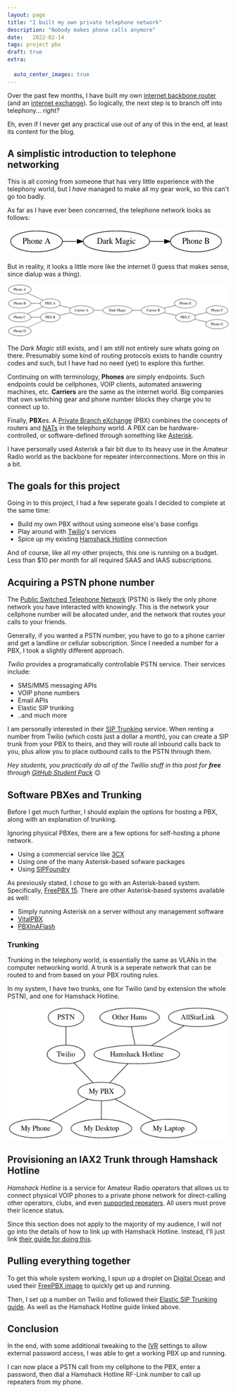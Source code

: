 ```yaml
---
layout: page
title: "I built my own private telephone network" 
description: "Nobody makes phone calls anymore"
date:   2022-02-14
tags: project pbx
draft: true
extra:
  
  auto_center_images: true
---
```


Over the past few months, I have built my own [internet backbone router](/blog/amprnet-bgp) (and an [internet exchange](https://ffixp.net)). So logically, the next step is to branch off into telephony... *right?*

Eh, even if I never get any practical use out of any of this in the end, at least its content for the blog.

## A simplistic introduction to telephone networking

This is all coming from someone that has very little experience with the telephony world, but I *have* managed to make all my gear work, so this can't go too badly.

As far as I have ever been concerned, the telephone network looks as follows:

![The magical phone network](/images/posts/personal-pbx/magic_phones.png)

But in reality, it looks a little more like the internet (I guess that makes sense, since dialup was a thing).

![The magical phone network, with more phones](/images/posts/personal-pbx/phone_internet.png)

The *Dark Magic* still exists, and I am still not entirely sure whats going on there. Presumably some kind of routing protocols exists to handle country codes and such, but I have had no need (yet) to explore this further.

Continuing on with terminology, **Phones** are simply endpoints. Such endpoints could be cellphones, VOIP clients, automated answering machines, etc. **Carriers** are the same as the internet world. Big companies that own switching gear and phone number blocks they charge you to connect up to. 

Finally, **PBX**es. A [Private Branch eXchange](https://en.wikipedia.org/wiki/Business_telephone_system#Private_branch_exchange) (PBX) combines the concepts of routers and [NATs](https://en.wikipedia.org/wiki/Network_address_translation) in the telephony world. A PBX can be hardware-controlled, or software-defined through something like [Asterisk](https://en.wikipedia.org/wiki/Asterisk_(PBX)).

I have personally used Asterisk a fair bit due to its heavy use in the Amateur Radio world as the backbone for repeater interconnections. More on this in a bit.

## The goals for this project

Going in to this project, I had a few seperate goals I decided to complete at the same time:

- Build my own PBX without using someone else's base configs
- Play around with [Twilio](https://www.twilio.com/)'s services
- Spice up my existing [Hamshack Hotline](https://hamshackhotline.com/) connection

And of course, like all my other projects, this one is running on a budget. Less than $10 per month for all required SAAS and IAAS subscriptions.

## Acquiring a PSTN phone number

The [Public Switched Telephone Network](https://en.wikipedia.org/wiki/Public_switched_telephone_network) (PSTN) is likely the only phone network you have interacted with knowingly. This is the network your cellphone number will be allocated under, and the network that routes your calls to your friends.

Generally, if you wanted a PSTN number, you have to go to a phone carrier and get a landline or cellular subscription. Since I needed a number for a PBX, I took a slightly different approach.

*Twilio* provides a programatically controllable PSTN service. Their services include:

- SMS/MMS messaging APIs
- VOIP phone numbers
- Email APIs
- Elastic SIP trunking
- ..and much more

I am personally interested in their [SIP Trunking](https://www.twilio.com/sip-trunking) service. When renting a number from Twilio (which costs just a dollar a month), you can create a SIP trunk from your PBX to theirs, and they will route all inbound calls back to you, plus allow you to place outbound calls to the PSTN through them.

*Hey students, you practically do all of the Twillio stuff in this post for **free** through [GitHub Student Pack](https://education.github.com/pack/offers)* :wink:

## Software PBXes and Trunking

Before I get much further, I should explain the options for hosting a PBX, along with an explanation of trunking.

Ignoring physical PBXes, there are a few options for self-hosting a phone network.

- Using a commercial service like [3CX](https://www.3cx.com/)
- Using one of the many Asterisk-based sofware packages
- Using [SIPFoundry](https://www.sipfoundry.org/)

As previously stated, I chose to go with an Asterisk-based system. Specifically, [FreePBX 15](https://www.freepbx.org/). There are other Asterisk-based systems available as well:

- Simply running Asterisk on a server without any management software
- [VitalPBX](https://www.vitalpbx.com/)
- [PBXInAFlash](https://sourceforge.net/projects/pbxinaflash/)

### Trunking

Trunking in the telephony world, is essentially the same as VLANs in the computer networking world. A trunk is a seperate network that can be routed to and from based on your PBX routing rules.

In my system, I have two trunks, one for Twilio (and by extension the whole PSTN), and one for Hamshack Hotline.

![My trunking setup](/images/posts/personal-pbx/my_trunks.png)

## Provisioning an IAX2 Trunk through Hamshack Hotline

*Hamshack Hotline* is a service for Amateur Radio operators that allows us to connect physical VOIP phones to a private phone network for direct-calling other operators, clubs, and even [supported repeaters](https://apps.hamshackhotline.com:9091/links.php). All users must prove their licence status.

Since this section does not apply to the majority of my audience, I will not go into the details of how to link up with Hamshack Hotline. Instead, I'll just link [their guide for doing this](https://wiki.hamshackhotline.com/doku.php?id=kb:iax:trunk.info).

## Pulling everything together

To get this whole system working, I spun up a droplet on [Digital Ocean](https://m.do.co/c/34e43c62fd02) and used their [FreePBX image](https://marketplace.digitalocean.com/apps/freepbx-1?refcode=34e43c62fd02&utm_campaign=Referral_Invite&utm_medium=Referral_Program&utm_source=badge) to quickly get up and running.

Then, I set up a number on Twilio and followed their [Elastic SIP Trunking guide](https://twilio-cms-prod.s3.amazonaws.com/documents/TwilioElasticSIPTrunking-FreePBX-Configuration-Guide-Version1-0-FINAL-06122018.pdf). As well as the Hamshack Hotline guide linked above.


## Conclusion

In the end, with some additional tweaking to the [IVR](https://en.wikipedia.org/wiki/Interactive_voice_response) settings to allow external password access, I was able to get a working PBX up and running.

I can now place a PSTN call from my cellphone to the PBX, enter a password, then dial a Hamshack Hotline RF-Link number to call up repeaters from my phone.